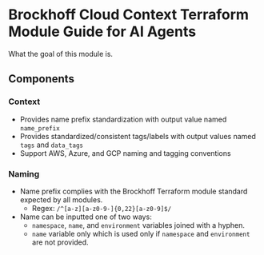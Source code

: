 # Brockhoff Cloud Context Terraform Module Guide for AI Agents

What the goal of this module is.

## Components

### Context
- Provides name prefix standardization with output value named `name_prefix`
- Provides standardized/consistent tags/labels with output values named `tags` and `data_tags`
- Support AWS, Azure, and GCP naming and tagging conventions

### Naming
- Name prefix complies with the Brockhoff Terraform module standard expected by all modules.
  - Regex: `/^[a-z][a-z0-9-]{0,22}[a-z0-9]$/`
- Name can be inputted one of two ways:
  - `namespace`, `name`, and `environment` variables joined with a hyphen.
  - `name` variable only which is used only if `namespace` and `environment` are not provided.

